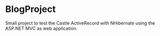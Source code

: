 # BlogProject

Small project to test the Castle ActiveRecord with NHibernate using the ASP.NET MVC as web application.
